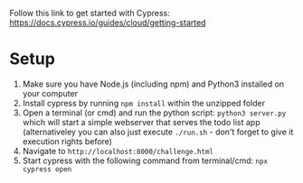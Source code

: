 Follow this link to get started with Cypress: https://docs.cypress.io/guides/cloud/getting-started


# Setup

1. Make sure you have Node.js (including npm) and Python3 installed on your computer
1. Install cypress by running `npm install` within the unzipped folder
3. Open a terminal (or cmd) and run the python script: `python3 server.py` which will start a simple webserver that serves the todo list app
(alternativeley you can also just execute `./run.sh` - don't forget to give it execution rights before)
4. Navigate to `http://localhost:8000/challenge.html` 
5. Start cypress with the following command from terminal/cmd: `npx cypress open`

